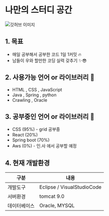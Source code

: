 # 나만의 스터디 공간
![깃허브 이미지](https://user-images.githubusercontent.com/104408863/179223339-9c3d4617-be56-452b-9632-a7033a8a7111.png)

## 1. 목표 
* 매일 공부해서 공부한 코드 1일 1커밋 🔥
* 남들이 우와 할만한 코딩 실력 갖추기 ✨😎


## 2. 사용가능 언어 or 라이브러리 🤗
* HTML , CSS , JavaScript
* Java  , Spring , python
* Crawling , Oracle

## 3. 공부중인 언어 or 라이브러리 🚀
* CSS (95%) - grid 공부중
* React (20%)  
* Spring boot (70%) 
* Aws (0%) - 인.사 에서 공부할 예정

## 4. 현재 개발환경
|구분|내용|
|------|---|
|개발도구|Eclipse / VisualStudioCode|
|서버환경|tomcat 9.0|
|데이터베이스|Oracle, MYSQL|

